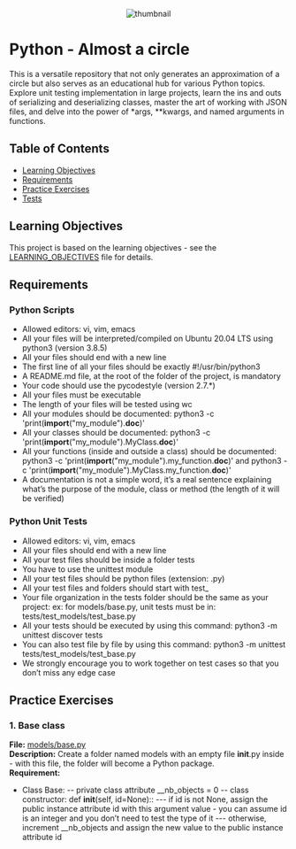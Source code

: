 <p align="center">
<img src="https://s3.eu-west-3.amazonaws.com/hbtn.intranet.project.files/holbertonschool-higher-level_programming+/331/giphy.mp4" alt="thumbnail">
</p>

# Python - Almost a circle

This is a versatile repository that not only generates an approximation of a circle but also serves as an educational hub for various Python topics. Explore unit testing implementation in large projects, learn the ins and outs of serializing and deserializing classes, master the art of working with JSON files, and delve into the power of *args, **kwargs, and named arguments in functions.   

## Table of Contents
- [Learning Objectives](#learning-objectives)
- [Requirements](#requirements)
- [Practice Exercises](#practice-exercises)
- [Tests](#tests)
## Learning Objectives

This project is based on the learning objectives - see the [LEARNING_OBJECTIVES](https://github.com/Goaty-yagi/holbertonschool-higher_level_programming/blob/main/python-almost_a_circle/LEARNING_OBJECTIVES.md) file for details.

## Requirements

### Python Scripts

- Allowed editors: vi, vim, emacs
- All your files will be interpreted/compiled on Ubuntu 20.04 LTS using python3 (version 3.8.5)
- All your files should end with a new line
- The first line of all your files should be exactly #!/usr/bin/python3
- A README.md file, at the root of the folder of the project, is mandatory
- Your code should use the pycodestyle (version 2.7.*)
- All your files must be executable
- The length of your files will be tested using wc
- All your modules should be documented: python3 -c 'print(__import__("my_module").__doc__)'
- All your classes should be documented: python3 -c 'print(__import__("my_module").MyClass.__doc__)'
- All your functions (inside and outside a class) should be documented: python3 -c 'print(__import__("my_module").my_function.__doc__)' and python3 -c 'print(__import__("my_module").MyClass.my_function.__doc__)'
- A documentation is not a simple word, it’s a real sentence explaining what’s the purpose of the module, class or method (the length of it will be verified)

### Python Unit Tests

- Allowed editors: vi, vim, emacs
- All your files should end with a new line
- All your test files should be inside a folder tests
- You have to use the unittest module
- All your test files should be python files (extension: .py)
- All your test files and folders should start with test_
- Your file organization in the tests folder should be the same as your project: ex: for models/base.py, unit tests must be in: tests/test_models/test_base.py
- All your tests should be executed by using this command: python3 -m unittest discover tests
- You can also test file by file by using this command: python3 -m unittest tests/test_models/test_base.py
- We strongly encourage you to work together on test cases so that you don’t miss any edge case


## Practice Exercises

### 1. Base class

**File:** [models/base.py](https://github.com/Goaty-yagi/holbertonschool-higher_level_programming/blob/main/python-almost_a_circle/models/base.py)<br>
**Description:** Create a folder named models with an empty file __init__.py inside - with this file, the folder will become a Python package.<br>
**Requirement:** <br>
- Class Base:
-- private class attribute __nb_objects = 0
-- class constructor: def __init__(self, id=None)::
--- if id is not None, assign the public instance attribute id with this argument value - you can assume id is an integer and you don’t need to test the type of it
--- otherwise, increment __nb_objects and assign the new value to the public instance attribute id